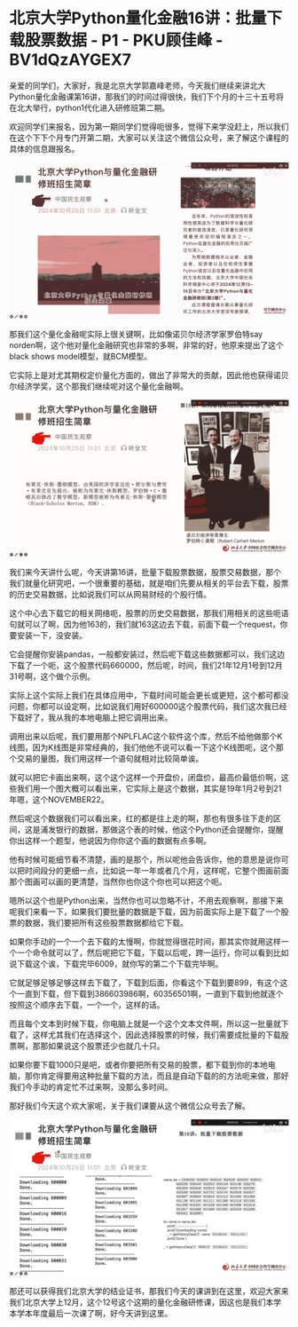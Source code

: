 # 北京大学Python量化金融16讲：批量下载股票数据 - P1 - PKU顾佳峰 - BV1dQzAYGEX7

亲爱的同学们，大家好，我是北京大学郭嘉峰老师，今天我们继续来讲北大Python量化金融课第16讲，那我们的时间过得很快，我们下个月的十三十五号将在北大举行，python1代化进入研修班第二期。

欢迎同学们来报名，因为第一期同学们觉得呃很多，觉得下来学没赶上，所以我们在这个下下个月专门开第二期，大家可以关注这个微信公众号，来了解这个课程的具体的信息跟报名。



![](img/c7702e4ce09d139c76f3a28172e1aaa2_1.png)

那我们这个量化金融呢实际上很关键啊，比如像诺贝尔经济学家罗伯特say norden啊，这个他对量化金融研究也非常的多啊，非常的好，他原来提出了这个black shows model模型，就BCM模型。

它实际上是对尤其期权定价量化方面的，做出了非常大的贡献，因此他也获得诺贝尔经济学奖，这个那我们继续呢对这个量化金融啊。



![](img/c7702e4ce09d139c76f3a28172e1aaa2_3.png)

我们来今天讲什么呢，今天讲第16讲，批量下载股票数据，股票交易数据，那个我们就量化研究吧，一个很重要的基础，就是咱们先要从相关的平台去下载，股票的历史交易数据，比如说我们可以从网易财经的个股行情。

这个中心去下载它的相关网络呃，股票的历史交易数据，那我们用相关的这些呃语句就可以了啊，因为他163的，我们就163这边去下载，前面下载一个request，你要安装一下，没安装。

它会提醒你安装pandas，一般都安装过，然后呢下载这些数据都可以，我们这边下载了一个呃，这个股票代码660000，然后呢，时间，我们21年12月1号到12月31号啊，这个做个示例。

实际上这个实际上我们在具体应用中，下载时间可能会更长或更短，这个都可都没问题，你都可以设定啊，比如说我们用好600000这个股票代码，我们这次我已经下载好了，我从我的本地电脑上把它调用出来。

调用出来以后呢，我们要用那个NPLFLAC这个软件这个库，然后不给他做那个K线图，因为K线图是非常经典的，我们他他不说可以看一下这个K线图呃，这个那个交易的量图，我们用这样一个语句就相对比较简单诶。

就可以把它卡画出来啊，这个这个这样一个开盘价，闭盘价，最高价最低价啊，这些我们用一个图大概可以看出来，它实际上是这个数据，其实是19年1月2号到21年嗯，这个NOVEMBER22。

然后呢这个数据我们可以看出来，红的都是往上走的啊，那也有很多往下走的区间，这是浦发银行的数据，那做这个表的时候，他这个Python还会提醒你，提醒你出这样一个题型，他说因为你你这个画的数据有点多啊。

他有时候可能细节看不清楚，画的是那个，所以呢他会告诉你，他的意思是说你可以把时间段分的更细一点，比如说一年一年或者几个月，这样呢，它整个图画前面那个图画可以画的更清楚，当然你也你这个你也可以把这个呃。

嗯所以这个也是Python出来，当然你也可以忽略不计，不用去观察啊，那接下来呢我们来看一下，如果我们要批量的数据是下载，因为前面实际上是下载了一个股票的数据，我们要把所有这些股票数据都给它下载。

如果你手动的一个一个去下载的太慢啊，你就觉得很花时间，那其实你就用这样一个一个命令就可以了，然后呢把它下载，下载以后呢，跨一运行，你可以看到比如说下载这个诶，下载完毕6009，就你写的第二个下载完毕啊。

它就足够足够足够这样去下载了，下载到后面，你看这个下载到要899，有这个这个一直到下载，但下载到386603986啊，60356501啊，一直到下载到他就逐个按照这个顺序去下载，一个一个，这样的话。

而且每个文本到时候下载，你电脑上就是一个这个文本文件啊，所以这一批量就下载了，这样尤其我们在选择这个，因此选择股票的时候，我们需要成批量的下载股票啊，那那如果说这个股票还少也就几十只。

如果你要下载1000只是吧，或者你要把所有交易的股票，都下载到你的本地电脑，那你肯定得要用这种批量下载的方法，而且是自动下载的的方法呃来做，那好我们今手动的肯定忙不过来啊，没那么多时间。

那好我们今天这个欢大家呢，关于我们课要从这个微信公众号去了解。

![](img/c7702e4ce09d139c76f3a28172e1aaa2_5.png)

那还可以获得我们北京大学的结业证书，那我们今天的课讲到在这里，欢迎大家来我们北京大学上12月，这个12号这个这期的量化金融研修课，因这也是我们本学本学本年度最后一次课了啊，好今天讲到这里。


